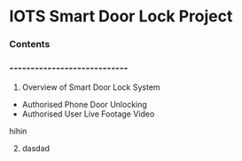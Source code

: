 # IOTS Smart Door Lock Project
### Contents
### ----------------------------

1. Overview of Smart Door Lock System 
* Authorised Phone Door Unlocking 
* Authorised User Live Footage Video 

hihin

2. dasdad